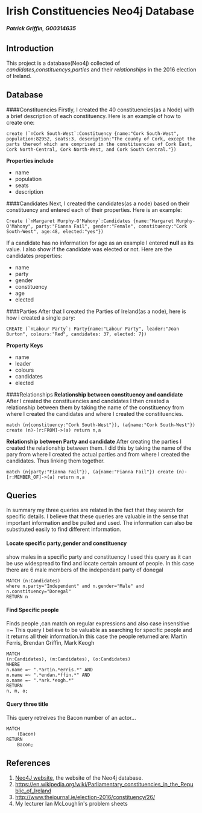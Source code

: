 # Irish Constituencies Neo4j Database
###### **Patrick Griffin**, **G00314635**

## Introduction
This project is a database(Neo4j) collected of *candidates*,*constituencys*,*parties* and their *relationships* in the 2016 election of Ireland. 

## Database
####Constituencies
Firstly, I created the 40 constituencies(as a Node) with a brief description of each constituency. Here is an example of how to create one:
```
create (`nCork South-West`:Constituency {name:"Cork South-West", population:82952, seats:3, description:"The county of Cork, except the parts thereof which are comprised in the constituencies of Cork East, Cork North-Central, Cork North-West, and Cork South Central."})
```

**Properties include**
* name
* population
* seats
* description

####Candidates
Next, I created the candidates(as a node) based on their constituency and entered each of their properties. Here is an example:
```
Create (`nMargaret Murphy-O'Mahony`:Candidates {name:"Margaret Murphy-O'Mahony", party:"Fianna Fail", gender:"Female", constituency:"Cork South-West", age:48, elected:"yes"})
```
If a candidate has no information for age as an example I entered **null** as its value. I also show if the candidate was elected or not.
Here are the candidates properties:
* name
* party
* gender
* constituency
* age
* elected

####Parties
After that I created the Parties of Ireland(as a node), here is how i created a single pary:
```
CREATE (`nLabour Party`: Party{name:"Labour Party", leader:"Joan Burton", colours:"Red", candidates: 37, elected: 7})
```
**Property Keys**
* name
* leader
* colours
* candidates
* elected

####Relationships
**Relationship between constituency and candidate**
After I created the constituencies and candidates I then created a relationship between them by taking the name of the constituency from where I created the candidates and where I created the constituencies.
```
match (n{constituency:"Cork South-West"}), (a{name:"Cork South-West"}) create (n)-[r:FROM]->(a) return n,a
```

**Relationship between Party and candidate**
After creating the parties I created the relationship between them. I did this by taking the name of the pary from where I created the actual parties and from where I created the candidates. Thus linking them together.
```
match (n{party:"Fianna Fail"}), (a{name:"Fianna Fail"}) create (n)-[r:MEMBER_OF]->(a) return n,a
```


## Queries
In summary my three queries are related in the fact that they search for specific details. I believe that these queries are valuable in the sense that important information and be pulled and used. The information can also be substituted easily to find different information.

#### Locate specific party,gender and constituency

show males in a specific party and constituency I used this query as it can be use widespread to find and locate certain amount of people. In this case there are 6 male members of the independant party of donegal

```
MATCH (n:Candidates)
where n.party="Independent" and n.gender="Male" and n.constituency="Donegal" 
RETURN n
```

#### Find Specific people
Finds people ,can match on regular expressions and also case insensitive  =~
This query I believe to be valuable as searching for specific people and it returns all their information.In this case the people returned are: Martin Ferris, Brendan Griffin, Mark Keogh
```
MATCH
(n:Candidates), (m:Candidates), (o:Candidates)
WHERE
n.name =~ ".*artin.*erris.*" AND
m.name =~ ".*endan.*ffin.*" AND
o.name =~ ".*ark.*eogh.*"
RETURN
n, m, o;
```

#### Query three title
This query retreives the Bacon number of an actor...
```cypher
MATCH
	(Bacon)
RETURN
	Bacon;
```

## References
1. [Neo4J website](http://neo4j.com/), the website of the Neo4j database.
2. https://en.wikipedia.org/wiki/Parliamentary_constituencies_in_the_Republic_of_Ireland
3. http://www.thejournal.ie/election-2016/constituency/26/
4. My lecturer Ian McLoughlin's problem sheets 
